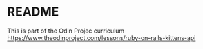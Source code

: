 # README

This is part of the Odin Projec curriculum
https://www.theodinproject.com/lessons/ruby-on-rails-kittens-api
